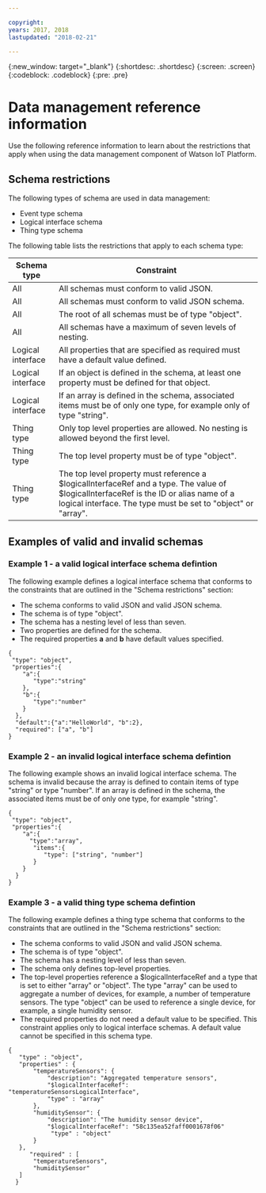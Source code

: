 ```yaml
---

copyright:
years: 2017, 2018
lastupdated: "2018-02-21"

---
```


{:new_window: target="\_blank"}
{:shortdesc: .shortdesc}
{:screen: .screen}
{:codeblock: .codeblock}
{:pre: .pre}

# Data management reference information

Use the following reference information to learn about the restrictions that apply when using the data management component of Watson IoT Platform. 

## Schema restrictions

The following types of schema are used in data management:
- Event type schema
- Logical interface schema
- Thing type schema

The following table lists the restrictions that apply to each schema type:

Schema type       |        Constraint
------------------- | -------------
All        | All schemas must conform to valid JSON. 
All        | All schemas must conform to valid JSON schema. 
All        | The root of all schemas must be of type "object". 
All        | All schemas have a maximum of seven levels of nesting.
Logical interface        |  All properties that are specified as required must have a default value defined. 
Logical interface     | If an object is defined in the schema, at least one property must be defined for that object. 
Logical interface | If an array is defined in the schema, associated items must be of only one type, for example only of type "string". 
Thing type        | Only top level properties are allowed. No nesting is allowed beyond the first level. 
Thing type        | The top level property must be of type "object".
Thing type        | The top level property must reference a $logicalInterfaceRef and a type. The value of $logicalInterfaceRef is the ID or alias name of a logical interface. The type must be set to "object" or "array". 

## Examples of valid and invalid schemas

### Example 1  - a valid logical interface schema defintion
The following example defines a logical interface schema that conforms to the constraints that are outlined in the "Schema restrictions" section:

  - The schema conforms to valid JSON and valid JSON schema.
  - The schema is of type "object".
  - The schema has a nesting level of less than seven. 
  - Two properties are defined for the schema. 
  - The required properties **a** and **b** have default values specified.

```
{
 "type": "object",
 "properties":{
    "a":{
       "type":"string"
    },
    "b":{
       "type":"number"
    }
  },
  "default":{"a":"HelloWorld", "b":2},
  "required": ["a", "b"]
}
```


### Example 2 - an invalid logical interface schema defintion
The following example shows an invalid logical interface schema. The schema is invalid because the array is defined to contain items of type "string" or type "number". If an array is defined in the schema, the associated items must be of only one type, for example "string".

```
{
 "type": "object",
 "properties":{
    "a":{
      "type":"array",
       "items":{
          "type": ["string", "number"]
       }
    }
  }
}
```
### Example 3 - a valid thing type schema defintion
The following example defines a thing type schema that conforms to the constraints that are outlined in the "Schema restrictions" section:

  - The schema conforms to valid JSON and valid JSON schema.
  - The schema is of type "object".
  - The schema has a nesting level of less than seven. 
  - The schema only defines top-level properties. 
  - The top-level properties reference a $logicalInterfaceRef and a type that is set to either "array" or "object". The type "array" can be used to aggregate a number of devices, for example, a number of temperature sensors. The type "object" can be used to reference a single device, for example, a single humidity sensor.   
  - The required properties do not need a default value to be specified. This constraint applies only to logical interface schemas. A default value cannot be specified in this schema type. 

```
{
   "type" : "object",
   "properties" : {
       "temperatureSensors": {
           "description": "Aggregated temperature sensors",
           "$logicalInterfaceRef": "temperatureSensorsLogicalInterface",
           "type" : "array"
       },
       "humiditySensor": {
           "description": "The humidity sensor device",
           "$logicalInterfaceRef": "58c135ea52faff0001678f06"
            "type" : "object"
       }
   },
      "required" : [
       "temperatureSensors",
       "humiditySensor"
   ]
  }
```
